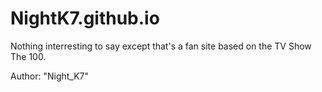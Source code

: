 # NightK7.github.io

Nothing interresting to say except that's a fan site based on the TV Show The 100.

Author: "Night_K7"
